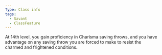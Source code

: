 ```yaml
---
Type: Class info
tags:
  - Savant
  - ClassFeature
---
```

At 14th level, you gain proficiency in Charisma saving throws, and you have advantage on any saving throw you are forced to make to resist the charmed and frightened conditions.